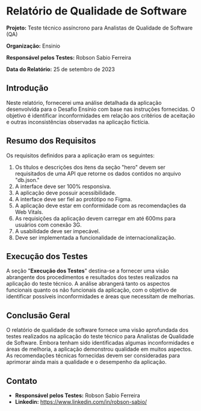 # Relatório de Qualidade de Software

**Projeto:** Teste técnico assíncrono para Analistas de Qualidade de Software (QA)

**Organização:** Ensinio

**Responsável pelos Testes:** Robson Sabio Ferreira

**Data do Relatório:** 25 de setembro de 2023

## Introdução

Neste relatório, fornecerei uma análise detalhada da aplicação desenvolvida para o Desafio Ensínio com base nas instruções fornecidas. O objetivo é identificar inconformidades em relação aos critérios de aceitação e outras inconsistências observadas na aplicação fictícia.

## Resumo dos Requisitos

Os requisitos definidos para a aplicação eram os seguintes:

1. Os títulos e descrições dos itens da seção "hero" devem ser requisitados de uma API que retorne os dados contidos no arquivo "db.json."
2. A interface deve ser 100% responsiva.
3. A aplicação deve possuir acessibilidade.
4. A interface deve ser fiel ao protótipo no Figma.
5. A aplicação deve estar em conformidade com as recomendações da Web Vitals.
6. As requisições da aplicação devem carregar em até 600ms para usuários com conexão 3G.
7. A usabilidade deve ser impecável.
8. Deve ser implementada a funcionalidade de internacionalização.

## Execução dos Testes

A seção "**Execução dos Testes**" destina-se a fornecer uma visão abrangente dos procedimentos e resultados dos testes realizados na aplicação do teste técnico. A análise abrangerá tanto os aspectos funcionais quanto os não funcionais da aplicação, com o objetivo de identificar possíveis inconformidades e áreas que necessitam de melhorias.

## Conclusão Geral

O relatório de qualidade de software fornece uma visão aprofundada dos testes realizados na aplicação do teste técnico para Analistas de Qualidade de Software. Embora tenham sido identificadas algumas inconformidades e áreas de melhoria, a aplicação demonstrou qualidade em muitos aspectos. As recomendações técnicas fornecidas devem ser consideradas para aprimorar ainda mais a qualidade e o desempenho da aplicação.

## Contato

- **Responsável pelos Testes:** Robson Sabio Ferreira
- **Linkedin:** https://www.linkedin.com/in/robson-sabio/

